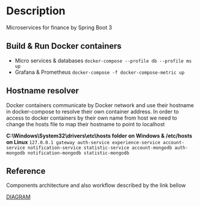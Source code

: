
# Description
Microservices for finance by Spring Boot 3

## Build & Run Docker containers
- Micro services & databases
`docker-compose --profile db --profile ms up`
- Grafana & Prometheus
`docker-compose -f docker-compose-metric up`

## Hostname resolver
Docker containers communicate by Docker network and use their hostname in docker-compose to resolve their own container address.
In order to access to docker containers by their own name from host we need to change the hosts file to map their hostname to point to localhost

****C:\Windows\System32\drivers\etc\hosts folder on Windows & /etc/hosts on Linux****
`127.0.0.1 gateway auth-service experience-service account-service notification-service statistic-service account-mongodb auth-mongodb notification-mongodb statistic-mongodb`

## Reference
Components architecture and also workflow described by the link bellow

[DIAGRAM](https://viewer.diagrams.net/?tags=%7B%7D&lightbox=1&highlight=0000ff&edit=_blank&layers=1&nav=1&title=PM.drawio#Uhttps%3A%2F%2Fdrive.google.com%2Fuc%3Fid%3D1nmZasrVd5d0Cm0rj1czmavtlG8exHV45%26export%3Ddownload)